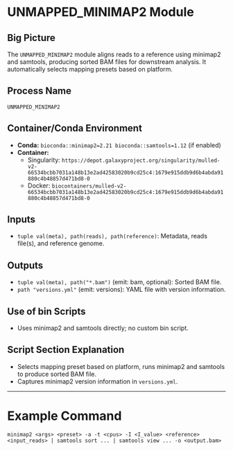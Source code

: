 # UNMAPPED_MINIMAP2 Module

## Big Picture
The `UNMAPPED_MINIMAP2` module aligns reads to a reference using minimap2 and samtools, producing sorted BAM files for downstream analysis. It automatically selects mapping presets based on platform.

## Process Name
`UNMAPPED_MINIMAP2`

## Container/Conda Environment
- **Conda:** `bioconda::minimap2=2.21 bioconda::samtools=1.12` (if enabled)
- **Container:**
  - Singularity: `https://depot.galaxyproject.org/singularity/mulled-v2-66534bcbb7031a148b13e2ad42583020b9cd25c4:1679e915ddb9d6b4abda91880c4b48857d471bd8-0`
  - Docker: `biocontainers/mulled-v2-66534bcbb7031a148b13e2ad42583020b9cd25c4:1679e915ddb9d6b4abda91880c4b48857d471bd8-0`

## Inputs
- `tuple val(meta), path(reads), path(reference)`: Metadata, reads file(s), and reference genome.

## Outputs
- `tuple val(meta), path("*.bam")` (emit: bam, optional): Sorted BAM file.
- `path "versions.yml"` (emit: versions): YAML file with version information.

## Use of bin Scripts
- Uses minimap2 and samtools directly; no custom bin script.

## Script Section Explanation
- Selects mapping preset based on platform, runs minimap2 and samtools to produce sorted BAM file.
- Captures minimap2 version information in `versions.yml`.

---

# Example Command
```
minimap2 <args> <preset> -a -t <cpus> -I <I_value> <reference> <input_reads> | samtools sort ... | samtools view ... -o <output.bam>
```

